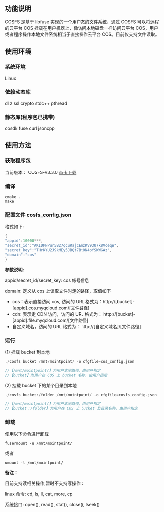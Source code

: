 ## 功能说明
COSFS 是基于 libfuse 实现的一个用户态的文件系统，通过 COSFS 可以将远程的云平台 COS 挂载在用户机器上，像访问本地磁盘一样访问云平台 COS，用户或者程序操作本地文件系统相当于直接操作云平台 COS。目前仅支持文件读取。

## 使用环境

### 系统环境

Linux

### 依赖动态库

dl z ssl crypto stdc++ pthread

### 静态库(程序包已携带)

cosdk fuse curl jsoncpp

## 使用方法

### 获取程序包

当前版本： COSFS-v3.3.0 [点击下载](http://github.com/tencentyun/cosfs-v3.3.0) 


### 编译

``` 
cmake .
make
```

### 配置文件 cosfs_config.json

格式如下:

``` c++
{
"appid":10000***,
"secret_id":"AKIDPNPur5B27qcuRajCEmzKV93U7k8VceqW",
"secret_key":"THrKYU2J9kMEy5JBQt7Bt0N4pYSKWGAz",
"domain":"cos"
}
```


**参数说明:**

appid/secret_id/secret_key: cos 帐号信息

domain: 定义从 cos 上读取文件时走的路径，取值如下

- cos：表示直接访问 cos, 访问的 URL 格式为：http://[bucket]-[appid].cos.myqcloud.com/[文件路径]
- cdn: 表示走 CDN 访问，访问的 URL 格式为： http://[bucket]-[appid].file.myqcloud.com/[文件路径]
- 自定义域名，访问的 URL 格式为： http://[自定义域名]/[文件路径]

### 运行

(1) 挂载 bucket 到本地

```c++
./cosfs bucket /mnt/mointpoint/ -o cfgfile=cos_config.json  

//【/mnt/mointpoint/】为用户本地路径，由用户指定
//【bucket】为用户在 COS 上 bucket 名称，由用户指定
```

(2) 挂载 bucket 下的某个目录到本地


```c++
./cosfs bucket:/folder /mnt/mointpoint/ -o cfgfile=cosfs_config.json 

//【/mnt/mointpoint/】为用户本地路径，由用户指定
//【bucket：/folder】为用户在 COS 上 bucket 及目录名称，由用户指定
```

### 卸载

使用以下命令进行卸载

``` 
fusermount -u /mnt/mointpoint/
```

或者

``` 
umount -l /mnt/mointpoint/
```

**备注：**

目前支持读相关操作,暂时不支持写操作：

linux 命令:  cd, ls, ll, cat, more, cp

系统接口:  open(), read(), stat(), close(), lseek()

